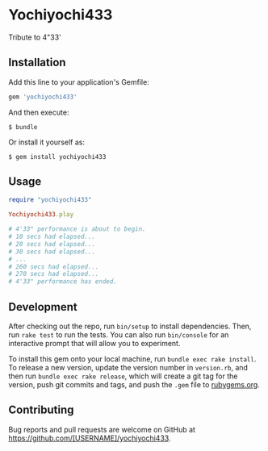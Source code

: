 # Yochiyochi433

Tribute to 4"33'

## Installation

Add this line to your application's Gemfile:

```ruby
gem 'yochiyochi433'
```

And then execute:

    $ bundle

Or install it yourself as:

    $ gem install yochiyochi433

## Usage

```ruby
require "yochiyochi433"

Yochiyochi433.play

# 4'33" performance is about to begin.
# 10 secs had elapsed...
# 20 secs had elapsed...
# 30 secs had elapsed...
# ...
# 260 secs had elapsed...
# 270 secs had elapsed...
# 4'33" performance has ended.
```

## Development

After checking out the repo, run `bin/setup` to install dependencies. Then, run `rake test` to run the tests. You can also run `bin/console` for an interactive prompt that will allow you to experiment.

To install this gem onto your local machine, run `bundle exec rake install`. To release a new version, update the version number in `version.rb`, and then run `bundle exec rake release`, which will create a git tag for the version, push git commits and tags, and push the `.gem` file to [rubygems.org](https://rubygems.org).

## Contributing

Bug reports and pull requests are welcome on GitHub at https://github.com/[USERNAME]/yochiyochi433.

